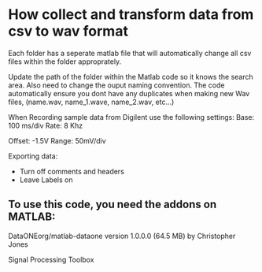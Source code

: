 # How collect and transform data from csv to wav format

Each folder has a seperate matlab file that will automatically change all csv files within the folder approprately. 

Update the path of the folder within the Matlab code so it knows the search area. Also need to change the ouput naming convention. The code automatically ensure you dont have any duplicates when making new Wav files, (name.wav, name_1.wave, name_2.wav, etc...)

When Recording sample data from Digilent use the following settings:
Base: 100 ms/div
Rate: 8 Khz

Offset: -1.5V
Range: 50mV/div

Exporting data: 
- Turn off comments and headers
- Leave Labels on

## To use this code, you need the addons on MATLAB: 

DataONEorg/matlab-dataone
version 1.0.0.0 (64.5 MB) by Christopher Jones

Signal Processing Toolbox